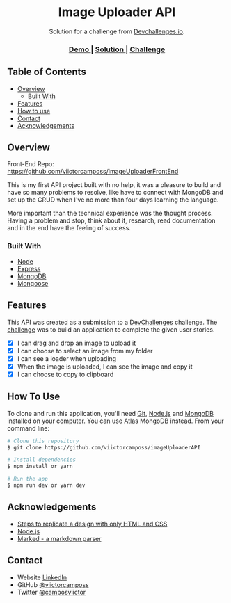 <!-- Please update value in the {}  -->

<h1 align="center">Image Uploader API</h1>

<div align="center">
   Solution for a challenge from  <a href="http://devchallenges.io" target="_blank">Devchallenges.io</a>.
</div>

<div align="center">
  <h3>
    <a href="https://{your-demo-link.your-domain}">
      Demo
    </a>
    <span> | </span>
    <a href="https://{your-url-to-the-solution}">
      Solution
    </a>
    <span> | </span>
    <a href="https://devchallenges.io/challenges/O2iGT9yBd6xZBrOcVirx">
      Challenge
    </a>
  </h3>
</div>

<!-- TABLE OF CONTENTS -->

## Table of Contents

- [Overview](#overview)
  - [Built With](#built-with)
- [Features](#features)
- [How to use](#how-to-use)
- [Contact](#contact)
- [Acknowledgements](#acknowledgements)

<!-- OVERVIEW -->

## Overview

Front-End Repo: https://github.com/viictorcamposs/imageUploaderFrontEnd

This is my first API project built with no help, it was a pleasure to build and have so many problems to resolve, like have to connect with MongoDB and set up the CRUD when I've no more than four days learning the language.

More important than the technical experience was the thought process. Having a problem and stop, think about it, research, read documentation and in the end have the feeling of success.

### Built With

<!-- This section should list any major frameworks that you built your project using. Here are a few examples.-->

- [Node](https://nodejs.org/)
- [Express](https://expressjs.com/)
- [MongoDB](http://mongodb.com/)
- [Mongoose](https://mongoosejs.com/)

## Features

<!-- List the features of your application or follow the template. Don't share the figma file here :) -->

This API was created as a submission to a [DevChallenges](https://devchallenges.io/challenges) challenge. The [challenge](https://devchallenges.io/challenges/O2iGT9yBd6xZBrOcVirx) was to build an application to complete the given user stories.

- [x] I can drag and drop an image to upload it
- [x] I can choose to select an image from my folder
- [x] I can see a loader when uploading
- [x] When the image is uploaded, I can see the image and copy it
- [x] I can choose to copy to clipboard

## How To Use

<!-- Example: -->

To clone and run this application, you'll need [Git](https://git-scm.com), [Node.js](https://nodejs.org/en/download/) and [MongoDB](http://mongodb.com/) installed on your computer. You can use Atlas MongoDB instead. From your command line:

```bash
# Clone this repository
$ git clone https://github.com/viictorcamposs/imageUploaderAPI

# Install dependencies
$ npm install or yarn

# Run the app
$ npm run dev or yarn dev
```

## Acknowledgements

<!-- This section should list any articles or add-ons/plugins that helps you to complete the project. This is optional but it will help you in the future. For example -->

- [Steps to replicate a design with only HTML and CSS](https://devchallenges-blogs.web.app/how-to-replicate-design/)
- [Node.js](https://nodejs.org/)
- [Marked - a markdown parser](https://github.com/chjj/marked)

## Contact

- Website [LinkedIn](https://www.linkedin.com/in/camposviictor/)
- GitHub [@viictorcamposs](https://github.com/viictorcamposs)
- Twitter [@camposviictor](https://twitter.com/camposviictor)
